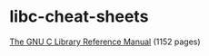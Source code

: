 # libc-cheat-sheets

[The GNU C Library Reference Manual](https://www.gnu.org/software/libc/manual/pdf/libc.pdf) (1152 pages)
